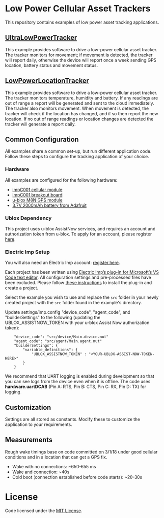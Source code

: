 # Low Power Cellular Asset Trackers #

This repository contains examples of low power asset tracking applications. 

## [UltraLowPowerTracker](./UltraLowPowerTracker) ##

This example provides software to drive a low-power cellular asset tracker. The tracker monitors for movement; if movement is detected, the tracker will report daily, otherwise the device will report once a week sending GPS location, battery status and movement status.

## [LowPowerLocationTracker](./LowPowerLocationTracker) ##

This example provides software to drive a low-power cellular asset tracker. The tracker monitors temperature, humidity and battery. If any readings are out of range a report will be generated and sent to the cloud immediately. The tracker also monitors movement. When movement is detected, the tracker will check if the location has changed, and if so then report the new location. If no out of range readings or location changes are detected the tracker will generate a report daily.

## Common Configuration ##

All examples share a common set-up, but run different application code. Follow these steps to configure the tracking application of your choice.

### Hardware ###

All examples are configured for the following hardware:

- [impC001 cellular module](https://developer.electricimp.com/hardware/imp/datasheets#impc001)
- [impC001 breakout board](https://developer.electricimp.com/hardware/resources/reference-designs/impc001breakout)
- [u-blox M8N GPS module](https://www.u-blox.com/en/product/neo-m8-series)
- [3.7V 2000mAh battery from Adafruit](https://www.adafruit.com/product/2011?gclid=EAIaIQobChMIh7uL6pP83AIVS0sNCh1NNQUsEAQYAiABEgKFA_D_BwE)

### Ublox Dependency ###

This project uses u-blox AssistNow services, and requires an account and authorization token from u-blox. To apply for an account, please register [here](http://www.u-blox.com/services-form.html).

### Electric Imp Setup ###

You will also need an Electric Imp account: [register here](https://developer.electricimp.com/impcentrallaunchpoint).

Each project has been written using [Electric Imp’s plug-in for Microsoft’s VS Code text editor](https://github.com/electricimp/vscode). All configuration settings and pre-processed files have been excluded. Please follow [these instructions](https://github.com/electricimp/vscode#installation) to install the plug-in and create a project.

Select the example you wish to use and replace the `src` folder in your newly created project with the `src` folder found in the example's directory.

Update settings/imp.config "device_code", "agent_code", and "builderSettings" to the following (updating the UBLOX_ASSISTNOW_TOKEN with your u-blox Assist Now authorization token):

```
    "device_code": "src/device/Main.device.nut"
    "agent_code": "src/agent/Main.agent.nut"
    "builderSettings": {
        "variable_definitions": {
            "UBLOX_ASSISTNOW_TOKEN" : "<YOUR-UBLOX-ASSIST-NOW-TOKEN-HERE>"
        }
    }
```

We recommend that UART logging is enabled during development so that you can see logs from the device even when it is offline. The code uses **hardware.uartDCAB** (Pin A: RTS, Pin B: CTS, Pin C: RX, Pin D: TX) for logging.

## Customization ##

Settings are all stored as constants. Modify these to customize the application to your requirements.

## Measurements ##

Rough wake timings base on code committed on 3/1/18 under good cellular conditions and in a location that can get a GPS fix.

- Wake with no connections: ~650-655 ms
- Wake and connection: ~40s
- Cold boot (connection established before code starts): ~20-30s

# License #

Code licensed under the [MIT License](LICENSE).
